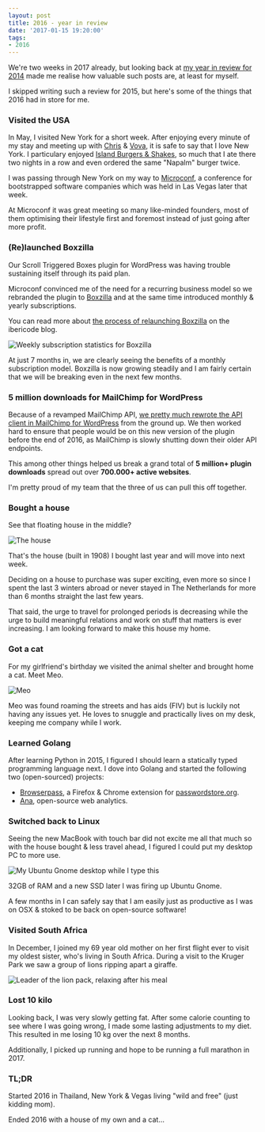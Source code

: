 ```yaml
---
layout: post
title: 2016 - year in review
date: '2017-01-15 19:20:00'
tags:
- 2016
---
```


We're two weeks in 2017 already, but looking back at [my year in review for 2014](/2014-year-in-review/) made me realise how valuable such posts are, at least for myself.

I skipped writing such a review for 2015, but here's some of the things that 2016 had in store for me.

### Visited the USA

In May, I visited New York for a short week. After enjoying every minute of my stay and meeting up with [Chris](https://twitter.com/ChrisVanPatten) & [Vova](https://twitter.com/vovafeldman), it is safe to say that I love New York. I particulary enjoyed [Island Burgers & Shakes](http://www.islandburgersandshakes.com), so much that I ate there two nights in a row and even ordered the same "Napalm" burger twice.

I was passing through New York on my way to [Microconf](http://www.microconf.com/), a conference for bootstrapped software companies which was held in Las Vegas later that week.

At Microconf it was great meeting so many like-minded founders, most of them optimising their lifestyle first and foremost instead of just going after more profit.


### (Re)launched Boxzilla

Our Scroll Triggered Boxes plugin for WordPress was having trouble sustaining itself through its paid plan.

Microconf convinced me of the need for a recurring business model so we rebranded the plugin to [Boxzilla](https://boxzillaplugin.com/) and at the same time introduced monthly & yearly subscriptions.

You can read more about [the process of relaunching Boxzilla](https://ibericode.com/2016/boxzilla-behind-the-scenes/) on the ibericode blog.

![Weekly subscription statistics for Boxzilla](/media/2016-01-boxzilla-stats.jpg)

At just 7 months in, we are clearly seeing the benefits of a monthly subscription model. Boxzilla is now growing steadily and I am fairly certain that we will be breaking even in the next few months.

### 5 million downloads for MailChimp for WordPress

Because of a revamped MailChimp API, [we pretty much rewrote the API client in MailChimp for WordPress](https://mc4wp.com/blog/update-mailchimp-wordpress-4-0/) from the ground up. We then worked hard to ensure that people would be on this new version of the plugin before the end of 2016, as MailChimp is slowly shutting down their older API endpoints.

This among other things helped us break a grand total of **5 million+ plugin downloads** spread out over **700.000+ active websites**.

I'm pretty proud of my team that the three of us can pull this off together.


### Bought a house

See that floating house in the middle?

![The house](/media/2016-01-house.jpg)

That's the house (built in 1908) I bought last year and will move into next week.

Deciding on a house to purchase was super exciting, even more so since I spent the last 3 winters abroad or never stayed in The Netherlands for more than 6 months straight the last few years.

That said, the urge to travel for prolonged periods is decreasing while the urge to build meaningful relations and work on stuff that matters is ever increasing. I am looking forward to make this house my home.


### Got a cat

For my girlfriend's birthday we visited the animal shelter and brought home a cat. Meet Meo.

![Meo](/media/2016-01-meo.jpg)

Meo was found roaming the streets and has aids (FIV) but is luckily not having any issues yet. He loves to snuggle and practically lives on my desk, keeping me company while I work.


### Learned Golang

After learning Python in 2015, I figured I should learn a statically typed programming language next. I dove into Golang and started the following two (open-sourced) projects:

- [Browserpass](https://github.com/dannyvankooten/browserpass), a Firefox & Chrome extension for [passwordstore.org](https://www.passwordstore.org/).
- [Ana](https://github.com/dannyvankooten/ana), open-source web analytics.


### Switched back to Linux

Seeing the new MacBook with touch bar did not excite me all that much so with the house bought & less travel ahead, I figured I could put my desktop PC to more use.

![My Ubuntu Gnome desktop while I type this](/media/2016-01-desktop.jpg)

32GB of RAM and a new SSD later I was firing up Ubuntu Gnome.

A few months in I can safely say that I am easily just as productive as I was on OSX & stoked to be back on open-source software!


### Visited South Africa

In December, I joined my 69 year old mother on her first flight ever to visit my oldest sister, who's living in South Africa. During a visit to the Kruger Park we saw a group of lions ripping apart a giraffe.  

![Leader of the lion pack, relaxing after his meal](/media/2016-01-south-africa.jpg)

### Lost 10 kilo

Looking back, I was very slowly getting fat. After some calorie counting to see where I was going wrong, I made some lasting adjustments to my diet. This resulted in me losing 10 kg over the next 8 months.

Additionally, I picked up running and hope to be running a full marathon in 2017.

### TL;DR

Started 2016 in Thailand, New York & Vegas living "wild and free" (just kidding mom).

Ended 2016 with a house of my own and a cat...
